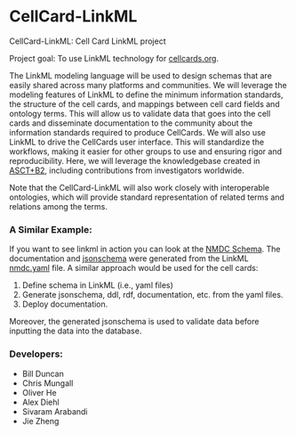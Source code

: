 # CellCard-LinkML
CellCard-LinkML: Cell Card LinkML project

Project goal: To use LinkML technology for [cellcards.org](https://cellcards.org).  

The LinkML modeling language will be used to design schemas that are easily shared across many platforms and communities. We will leverage the modeling features of LinkML to define the minimum information standards, the structure of the cell cards, and mappings between cell card fields and ontology terms. This will allow us to validate data that goes into the cell cards and disseminate documentation to the community about the information standards required to produce CellCards. We will also use LinkML to drive the CellCards user interface. This will standardize the workflows, making it easier for other groups to use and ensuring rigor and reproducibility. Here, we will leverage the knowledgebase created in [ASCT+B2](https://hubmapconsortium.github.io/ccf/pages/ccf-anatomical-structures.html), including contributions from investigators worldwide.

Note that the CellCard-LinkML will also work closely with interoperable ontologies, which will provide standard representation of related terms and relations among the terms. 

### A Similar Example: 
If you want to see linkml in action you can look at the [NMDC Schema](https://microbiomedata.github.io/nmdc-schema/). The documentation and [jsonschema](https://github.com/microbiomedata/nmdc-schema/blob/main/jsonschema/nmdc.schema.json) were generated from the LinkML [nmdc.yaml](https://github.com/microbiomedata/nmdc-schema/blob/main/src/schema/nmdc.yaml) file. A similar approach would be used for the cell cards:

1. Define schema in LinkML (i.e., yaml files)
2. Generate jsonschema, ddl, rdf, documentation, etc. from the yaml files.
3. Deploy documentation.

Moreover, the generated jsonschema is used to validate data before inputting the data into the database.

### Developers:  
- Bill Duncan
- Chris Mungall
- Oliver He
- Alex Diehl
- Sivaram Arabandi
- Jie Zheng


